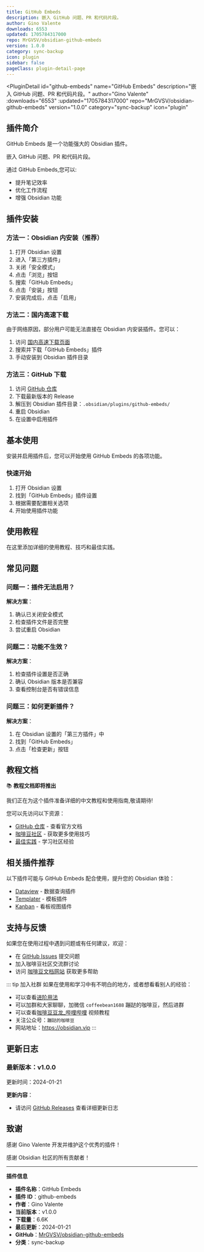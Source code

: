 ```yaml
---
title: GitHub Embeds
description: 嵌入 GitHub 问题、PR 和代码片段。
author: Gino Valente
downloads: 6553
updated: 1705784317000
repo: MrGVSV/obsidian-github-embeds
version: 1.0.0
category: sync-backup
icon: plugin
sidebar: false
pageClass: plugin-detail-page
---
```


<PluginDetail
  id="github-embeds"
  name="GitHub Embeds"
  description="嵌入 GitHub 问题、PR 和代码片段。"
  author="Gino Valente"
  :downloads="6553"
  :updated="1705784317000"
  repo="MrGVSV/obsidian-github-embeds"
  version="1.0.0"
  category="sync-backup"
  icon="plugin"
>

<!-- AUTO_GENERATED_START -->
## 插件简介

GitHub Embeds 是一个功能强大的 Obsidian 插件。

嵌入 GitHub 问题、PR 和代码片段。

通过 GitHub Embeds,您可以:

- 提升笔记效率
- 优化工作流程
- 增强 Obsidian 功能

<!-- AUTO_GENERATED_END -->

<!-- AUTO_GENERATED_START -->
## 插件安装

### 方法一：Obsidian 内安装（推荐）

1. 打开 Obsidian 设置
2. 进入「第三方插件」
3. 关闭「安全模式」
4. 点击「浏览」按钮
5. 搜索「GitHub Embeds」
6. 点击「安装」按钮
7. 安装完成后，点击「启用」

### 方法二：国内高速下载

由于网络原因，部分用户可能无法直接在 Obsidian 内安装插件。您可以：

1. 访问 [国内高速下载页面](/zh/documentation/obsidian-plugins-download.html)
2. 搜索并下载「GitHub Embeds」插件
3. 手动安装到 Obsidian 插件目录

### 方法三：GitHub 下载

1. 访问 [GitHub 仓库](https://github.com/MrGVSV/obsidian-github-embeds)
2. 下载最新版本的 Release
3. 解压到 Obsidian 插件目录：`.obsidian/plugins/github-embeds/`
4. 重启 Obsidian
5. 在设置中启用插件

## 基本使用

安装并启用插件后，您可以开始使用 GitHub Embeds 的各项功能。

### 快速开始

1. 打开 Obsidian 设置
2. 找到「GitHub Embeds」插件设置
3. 根据需要配置相关选项
4. 开始使用插件功能

<!-- AUTO_GENERATED_END -->

<!-- CUSTOM_CONTENT_START:tutorial -->
## 使用教程

在这里添加详细的使用教程、技巧和最佳实践。

<!-- CUSTOM_CONTENT_END:tutorial -->

<!-- SHARED_CONTENT_START -->
## 常见问题

### 问题一：插件无法启用？

**解决方案**：
1. 确认已关闭安全模式
2. 检查插件文件是否完整
3. 尝试重启 Obsidian

### 问题二：功能不生效？

**解决方案**：
1. 检查插件设置是否正确
2. 确认 Obsidian 版本是否兼容
3. 查看控制台是否有错误信息

### 问题三：如何更新插件？

**解决方案**：
1. 在 Obsidian 设置的「第三方插件」中
2. 找到「GitHub Embeds」
3. 点击「检查更新」按钮

## 教程文档

📚 **教程文档即将推出**

我们正在为这个插件准备详细的中文教程和使用指南,敬请期待!

您可以先访问以下资源：
- [GitHub 仓库](https://github.com/MrGVSV/obsidian-github-embeds) - 查看官方文档
- [咖啡豆社区](/zh/bases/) - 获取更多使用技巧
- [最佳实践](/zh/best-practices/) - 学习社区经验

## 相关插件推荐

以下插件可能与 GitHub Embeds 配合使用，提升您的 Obsidian 体验：

- [Dataview](/zh/plugins/dataview.html) - 数据查询插件
- [Templater](/zh/plugins/templater-obsidian.html) - 模板插件
- [Kanban](/zh/plugins/obsidian-kanban.html) - 看板视图插件

## 支持与反馈

如果您在使用过程中遇到问题或有任何建议，欢迎：

- 在 [GitHub Issues](https://github.com/MrGVSV/obsidian-github-embeds/issues) 提交问题
- 加入咖啡豆社区交流群讨论
- 访问 [咖啡豆文档网站](https://obsidian.vip) 获取更多帮助

::: tip 加入社群
如果在使用和学习中有不明白的地方，或者想看看别人的经验：
- 可以查看[进阶用法](/zh/advanced)
- 可以加群和大家聊聊，加微信 `coffeebean1688` 蹦跶的咖啡豆，然后进群
- 可以查看[咖啡豆豆龙_哔哩哔哩](https://space.bilibili.com/618777356) 视频教程
- 关注公众号：`蹦跶的咖啡豆`
- 网站地址：https://obsidian.vip
:::
<!-- SHARED_CONTENT_END -->

<!-- AUTO_GENERATED_START -->
## 更新日志

### 最新版本：v1.0.0

更新时间：2024-01-21

**更新内容**：
- 请访问 [GitHub Releases](https://github.com/MrGVSV/obsidian-github-embeds/releases) 查看详细更新日志

## 致谢

感谢 Gino Valente 开发并维护这个优秀的插件！

感谢 Obsidian 社区的所有贡献者！

---

**插件信息**
- **插件名称**：GitHub Embeds
- **插件 ID**：github-embeds
- **作者**：Gino Valente
- **当前版本**：v1.0.0
- **下载量**：6.6K
- **最后更新**：2024-01-21
- **GitHub**：[MrGVSV/obsidian-github-embeds](https://github.com/MrGVSV/obsidian-github-embeds)
- **分类**：sync-backup
<!-- AUTO_GENERATED_END -->

</PluginDetail>

